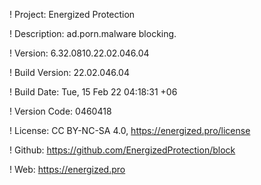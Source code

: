 ! Project: Energized Protection

! Description: ad.porn.malware blocking.

! Version: 6.32.0810.22.02.046.04

! Build Version: 22.02.046.04

! Build Date: Tue, 15 Feb 22 04:18:31 +06

! Version Code: 0460418

! License: CC BY-NC-SA 4.0, https://energized.pro/license

! Github: https://github.com/EnergizedProtection/block

! Web: https://energized.pro
